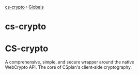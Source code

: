 [cs-crypto](README.md) › [Globals](globals.md)

# cs-crypto

# CS-crypto
A comprehensive, simple, and secure wrapper around the native WebCrypto API. The core of CSplan's client-side cryptography.

